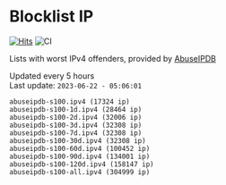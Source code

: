 # Blocklist IP

[![Hits](https://hits.seeyoufarm.com/api/count/incr/badge.svg?url=https%3A%2F%2Fgithub.com%2Fborestad%2Fblocklist-ip%2F&count_bg=%2379C83D&title_bg=%23555555&icon=&icon_color=%23E7E7E7&title=hits&edge_flat=false)](https://hits.seeyoufarm.com)  ![CI](https://img.shields.io/github/workflow/status/borestad/blocklist-ip/CI?style=flat-square)

Lists with worst IPv4 offenders, provided by [AbuseIPDB](https://www.abuseipdb.com/)

<!-- FOOTER-PLACEHOLDER -->
Updated every 5 hours<br>
Last update: `2023-06-22 - 05:06:01`
```
abuseipdb-s100.ipv4 (17324 ip)
abuseipdb-s100-1d.ipv4 (28464 ip)
abuseipdb-s100-2d.ipv4 (32006 ip)
abuseipdb-s100-3d.ipv4 (32308 ip)
abuseipdb-s100-7d.ipv4 (32308 ip)
abuseipdb-s100-30d.ipv4 (32308 ip)
abuseipdb-s100-60d.ipv4 (100452 ip)
abuseipdb-s100-90d.ipv4 (134001 ip)
abuseipdb-s100-120d.ipv4 (158147 ip)
abuseipdb-s100-all.ipv4 (304999 ip)
```
